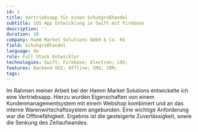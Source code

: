 ```yaml
---
id: 1
title: Vertriebsapp für einen Schuhgroßhandel
subtitle: iOS App Entwicklung in Swift mit Firebase
description: ''
duration: 10
company: Hamm Market Solutions GmbH & Co. KG
field: Schuhgroßhandel
language: de
role: Full Stack Entwickler
technologies: Swift; Firebase; Electron; iOS;
features: Backend GUI; Offline; CMS; CRM;
tags: 
---
```


Im Rahmen meiner Arbeit bei der Hamm Market Solutions entwickelte ich eine Vertriebsapp. Hierzu wurden Eigenschaften von einem Kundenmanagementsystem mit einem Webshop kombiniert und an das interne Warenwirtschaftssystem angebunden. Eine wichtige Anforderung war die Offlinefähigkeit. Ergebnis ist die gesteigerte Zuverlässigkeit, sowie die Senkung des Zeitaufwandes.
